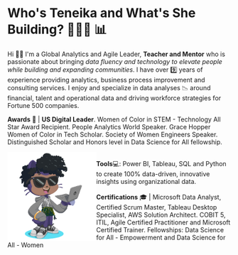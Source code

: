 # Who's Teneika and What's She Building? 👩🏽‍🏫 📊

Hi 👋🏽 I'm a Global Analytics and Agile Leader, <strong>Teacher and Mentor</strong> who is passionate about bringing <em>data fluency and technology to elevate people while building and expanding communities</em>. I have over 9️⃣ years of experience providing analytics, business process improvement and consulting services. I enjoy and specialize in data analyses 📉 around financial, talent and operational data and driving workforce strategies for Fortune 500 companies.

<strong>Awards</strong> 🎉 | <strong>US Digital Leader</strong>. Women of Color in STEM - Technology All Star Award Recipient. People Analytics World Speaker. Grace Hopper Women of Color in Tech Scholar. Society of Women Engineers Speaker. Distinguished Scholar and Honors level in Data Science for All fellowship.

<img src="https://github.com/TeneikaAskew/teneikaaskew.github.io/raw/main/images/octocat.png" alt="Teneika Octocat" style="height: 200px; width:200px" align="left"/>
<br><strong>Tools</strong>💻: Power BI, Tableau, SQL and Python to create 100% data-driven, innovative insights using organizational data.
<br><br>
<strong>Certifications</strong> 🎓 | Microsoft Data Analyst, Certified Scrum Master, Tableau Desktop Specialist, AWS Solution Architect. COBIT 5, ITIL, Agile Certified Practitioner and Microsoft Certified Trainer. Fellowships: Data Science for All - Empowerment and Data Science for All - Women
